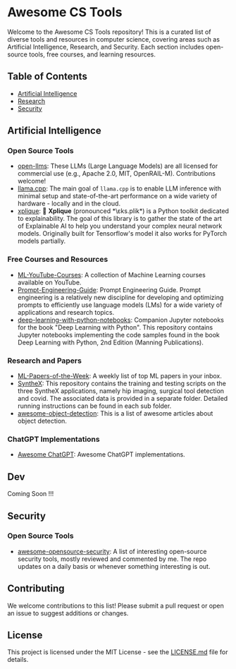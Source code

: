 # Awesome CS Tools

Welcome to the Awesome CS Tools repository! This is a curated list of diverse tools and resources in computer science, covering areas such as Artificial Intelligence, Research, and Security. Each section includes open-source tools, free courses, and learning resources.

## Table of Contents

- [Artificial Intelligence](#artificial-intelligence)
- [Research](#research)
- [Security](#security)

## Artificial Intelligence

### Open Source Tools
- [open-llms](https://github.com/gth-ai/open-llms): These LLMs (Large Language Models) are all licensed for commercial use (e.g., Apache 2.0, MIT, OpenRAIL-M). Contributions welcome!
- [llama.cpp](https://github.com/ggerganov/llama.cpp): The main goal of `llama.cpp` is to enable LLM inference with minimal setup and state-of-the-art performance on a wide variety of hardware - locally and in the cloud.
- [xplique](https://github.com/deel-ai/xplique): 🦊 **Xplique** (pronounced *\ɛks.plik\*) is a Python toolkit dedicated to explainability. The goal of this library is to gather the state of the art of Explainable AI to help you understand your complex neural network models. Originally built for Tensorflow's model it also works for PyTorch models partially.

### Free Courses and Resources
- [ML-YouTube-Courses](https://github.com/gth-ai/ML-YouTube-Courses): A collection of Machine Learning courses available on YouTube.
- [Prompt-Engineering-Guide](https://github.com/dair-ai/Prompt-Engineering-Guide): Prompt Engineering Guide. Prompt engineering is a relatively new discipline for developing and optimizing prompts to efficiently use language models (LMs) for a wide variety of applications and research topics.
- [deep-learning-with-python-notebooks](https://github.com/fchollet/deep-learning-with-python-notebooks): Companion Jupyter notebooks for the book "Deep Learning with Python". This repository contains Jupyter notebooks implementing the code samples found in the book Deep Learning with Python, 2nd Edition (Manning Publications).

### Research and Papers
- [ML-Papers-of-the-Week](https://github.com/dair-ai/ML-Papers-of-the-Week): A weekly list of top ML papers in your inbox.
- [SyntheX](https://github.com/arcadelab/SyntheX): This repository contains the training and testing scripts on the three SyntheX applications, namely hip imaging, surgical tool detection and covid. The associated data is provided in a separate folder. Detailed running instructions can be found in each sub folder.
- [awesome-object-detection](https://github.com/gth-ai/awesome-object-detection): This is a list of awesome articles about object detection.

### ChatGPT Implementations
- [Awesome ChatGPT](https://github.com/stars/acheong08/lists/awesome-chatgpt): Awesome ChatGPT implementations.

## Dev

Coming Soon !!!

## Security

### Open Source Tools
- [awesome-opensource-security](https://github.com/gth-ai/awesome-opensource-security): A list of interesting open-source security tools, mostly reviewed and commented by me. The repo updates on a daily basis or whenever something interesting is out.

## Contributing

We welcome contributions to this list! Please submit a pull request or open an issue to suggest additions or changes.

## License

This project is licensed under the MIT License - see the [LICENSE.md](LICENSE.md) file for details.
